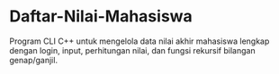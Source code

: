 # Daftar-Nilai-Mahasiswa
Program CLI C++ untuk mengelola data nilai akhir mahasiswa lengkap dengan login, input, perhitungan nilai, dan fungsi rekursif bilangan genap/ganjil.
